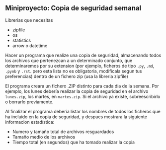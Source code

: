 ## Miniproyecto: Copia de seguridad semanal

Librerias que necesitas

- zipfile
- os
- statistics
- arrow o datetime

Hacer un programa que realize una copia de seguridad, almacenando todos los archivos
que pertenezcan a un determinado conjunto, que determinaremos por su extension (por
ejemplo, ficheros de tipo `.py`, `.md`, `.pynb` y `.rst`.
pero esta lista no es obligatoria, modificala segun tus preferencias) dentro de un fichero zip (usa la libreria
zipfile)

El programa creara un fichero .ZIP distinto para cada dia de la semana. Por ejemplo, los
lunes debería realizar la copia de seguridad en el archivo `lunes.zip`, los martes, en 
`martes.zip`. Si el archivo ya existe, sobreescribirlo o borrarlo previamente.

Al finalizar el programa deberia listar los nombres de todos los ficheros que ha incluido en
la copia de seguridad, y despues mostrara la siguiente informacion estadística:

- Numero y tamaño total de archivos resguardados
- Tamaño medio de los archivos
- Tiempo total (en segundos) que ha tomado realizar la copia
